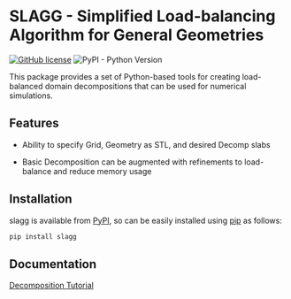 # SLAGG - Simplified Load-balancing Algorithm for General Geometries

<!---
[![Documentation Status](https://readthedocs.org/projects/inference-tools/badge/?version=stable)](https://inference-tools.readthedocs.io/en/stable/?badge=stable)
[![PyPI - Downloads](https://img.shields.io/pypi/dm/inference-tools?color=purple)](https://pypi.org/project/inference-tools/)
[![DOI](https://zenodo.org/badge/149741362.svg)](https://zenodo.org/badge/latestdoi/149741362)
-->
[![GitHub license](https://img.shields.io/github/license/JarrodLeddy/slagg)](https://github.com/JarrodLeddy/slagg/blob/main/LICENSE)
![PyPI - Python Version](https://img.shields.io/pypi/pyversions/slagg)

This package provides a set of Python-based tools for creating load-balanced
domain decompositions that can be used for numerical simulations.

## Features

 - Ability to specify Grid, Geometry as STL, and desired Decomp slabs
 
 - Basic Decomposition can be augmented with refinements to load-balance and reduce memory usage

## Installation

slagg is available from [PyPI](https://pypi.org/project/slagg/), 
so can be easily installed using [pip](https://pip.pypa.io/en/stable/) as follows:
```bash
pip install slagg
```

## Documentation
[Decomposition Tutorial](https://github.com/JarrodLeddy/slagg/blob/master/demos/decomp_tutorial.ipynb)

